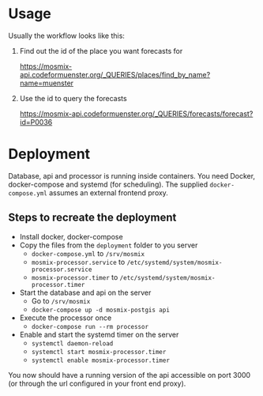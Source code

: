 # Usage

Usually the workflow looks like this:

1. Find out the id of the place you want forecasts for

    https://mosmix-api.codeformuenster.org/_QUERIES/places/find_by_name?name=muenster

2. Use the id to query the forecasts

    https://mosmix-api.codeformuenster.org/_QUERIES/forecasts/forecast?id=P0036


# Deployment

Database, api and processor is running inside containers. You need Docker, docker-compose and systemd (for scheduling). The supplied `docker-compose.yml` assumes an external frontend proxy.

## Steps to recreate the deployment

- Install docker, docker-compose
- Copy the files from the `deployment` folder to you server
  - `docker-compose.yml` to `/srv/mosmix`
  - `mosmix-processor.service` to `/etc/systemd/system/mosmix-processor.service`
  - `mosmix-processor.timer` to `/etc/systemd/system/mosmix-processor.timer`
- Start the database and api on the server
  - Go to `/srv/mosmix`
  - `docker-compose up -d mosmix-postgis api`
- Execute the processor once
  - `docker-compose run --rm processor`
- Enable and start the systemd timer on the server
  - `systemctl daemon-reload`
  - `systemctl start mosmix-processor.timer`
  - `systemctl enable mosmix-processor.timer`

You now should have a running version of the api accessible on port 3000 (or through the url configured in your front end proxy).
